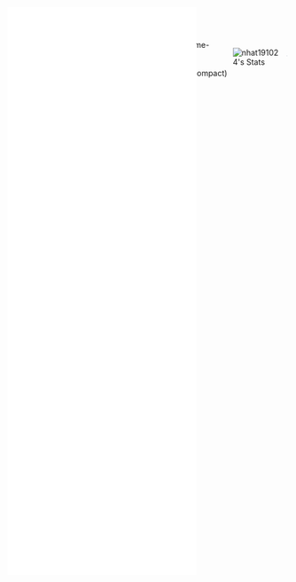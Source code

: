 <div style="position:relative; display: flex; flex-wrap: nowrap;"> 
    <img style='position:absolute; z-index:1;' src='github-metrics.svg' alt="github-metrics.svg"/>
</div> 

### Overall Status
<div style="display: flex; gap: 10px;">
![nhat191024's Top Languages](https://github-readme-stats.vercel.app/api/top-langs/?username=nhat191024&theme=vue-dark&show_icons=true&hide_border=true&layout=compact)
    
![nhat191024's Stats](https://github-readme-stats.vercel.app/api?username=nhat191024&theme=vue-dark&show_icons=true&hide_border=true&count_private=true)

<a href="https://app.daily.dev/furuhashidev2310"><img src="./devcard.png" width="356" alt="Fumino the fish Dev Card"/></a>
</div>

![:name](https://count.getloli.com/get/@shark?theme=rule34)

